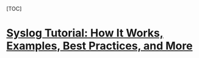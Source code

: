 [TOC]



# [Syslog Tutorial: How It Works, Examples, Best Practices, and More](https://stackify.com/syslog-101/)

